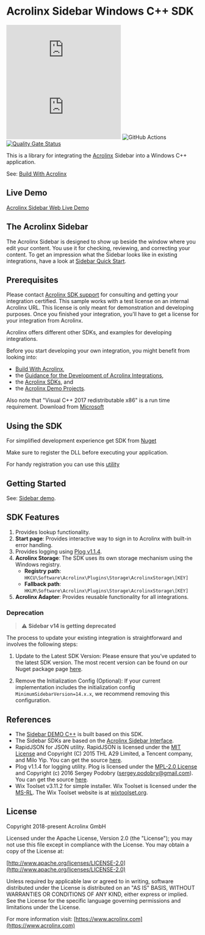 # Acrolinx Sidebar Windows C++ SDK

![Nuget](https://img.shields.io/nuget/v/Acrolinx.Sidebar.SDK.CPP)
![Nuget](https://img.shields.io/nuget/dt/Acrolinx.Sidebar.SDK.CPP)
![GitHub Actions](https://github.com/acrolinx/sidebar-sdk-cpp/actions/workflows//msbuild.yml/badge.svg)
[![Quality Gate Status](https://sonarcloud.io/api/project_badges/measure?project=acrolinx_sidebar-sdk-cpp&metric=alert_status)](https://sonarcloud.io/summary/new_code?id=acrolinx_sidebar-sdk-cpp)

This is a library for integrating the [Acrolinx](https://www.acrolinx.com/) Sidebar into a Windows C++ application.

See: [Build With Acrolinx](https://support.acrolinx.com/hc/en-us/categories/10209837818770-Build-With-Acrolinx)

## Live Demo

[Acrolinx Sidebar Web Live Demo](https://acrolinx.github.io/acrolinx-sidebar-demo/samples/index.html)

## The Acrolinx Sidebar

The Acrolinx Sidebar is designed to show up beside the window where you edit your content.
You use it for checking, reviewing, and correcting your content.
To get an impression what the Sidebar looks like in existing integrations, have a look at
[Sidebar Quick Start](https://support.acrolinx.com/hc/en-us/articles/10252588984594-Sidebar-Quick-Start).

## Prerequisites

Please contact [Acrolinx SDK support](https://github.com/acrolinx/acrolinx-coding-guidance/blob/master/topics/sdk-support.md)
for consulting and getting your integration certified.
This sample works with a test license on an internal Acrolinx URL.
This license is only meant for demonstration and developing purposes.
Once you finished your integration, you'll have to get a license for your integration from Acrolinx.
  
Acrolinx offers different other SDKs, and examples for developing integrations.

Before you start developing your own integration, you might benefit from looking into:

* [Build With Acrolinx](https://support.acrolinx.com/hc/en-us/categories/10209837818770-Build-With-Acrolinx),
* the [Guidance for the Development of Acrolinx Integrations](https://github.com/acrolinx/acrolinx-coding-guidance),
* the [Acrolinx SDKs](https://github.com/acrolinx?q=sdk), and
* the [Acrolinx Demo Projects](https://github.com/acrolinx?q=demo).

Also note that "Visual C++ 2017 redistributable x86" is a run time requirement.
Download from [Microsoft](https://learn.microsoft.com/en-us/cpp/windows/latest-supported-vc-redist?view=msvc-170)

## Using the SDK

For simplified development experience get SDK from [Nuget](https://www.nuget.org/packages/Acrolinx.Sidebar.SDK.CPP)

Make sure to register the DLL before executing your application.

For handy registration you can use this [utility](https://github.com/acrolinx/sidebar-demo-cpp/blob/main/scripts/RegisterAcrolinx.bat)

## Getting Started

See: [Sidebar demo](https://github.com/acrolinx/sidebar-demo-cpp/blob/master/README.md).

## SDK Features

1. Provides lookup functionality.
2. **Start page**: Provides interactive way to sign in to Acrolinx with built-in error handling.
3. Provides logging using [Plog v1.1.4](https://github.com/SergiusTheBest/plog).
4. **Acrolinx Storage**: The SDK uses its own storage mechanism using the Windows registry.
   + **Registry path**: `HKCU\Software\Acrolinx\Plugins\Storage\AcrolinxStorage\[KEY]`
   + **Fallback path**: `HKLM\Software\Acrolinx\Plugins\Storage\AcrolinxStorage\[KEY]`
5. **Acrolinx Adapter**: Provides reusable functionality for all integrations.

### Deprecation

> :warning: **Sidebar v14 is getting deprecated**

The process to update your existing integration is straightforward and involves the following steps:

1. Update to the Latest SDK Version: Please ensure that you’ve updated to the latest SDK version.
The most recent version can be found on our Nuget package page [here](https://www.nuget.org/packages/Acrolinx.Sidebar.SDK.CPP).

1. Remove the Initialization Config (Optional): If your current implementation includes the initialization config
`MinimumSidebarVersion=14.x.x`, we recommend removing this configuration.

## References

* The [Sidebar DEMO C++](https://github.com/acrolinx/sidebar-demo-cpp) is built based on this SDK.
* The Sidebar SDKs are based on the [Acrolinx Sidebar Interface](https://acrolinx.github.io/sidebar-interface/).
* RapidJSON for JSON utility. RapidJSON is licensed under the [MIT License](https://github.com/Tencent/rapidjson/blob/master/license.txt)
  and Copyright (C) 2015 THL A29 Limited, a Tencent company, and Milo Yip. You can get the source [here](https://github.com/Tencent/rapidjson).
* Plog v1.1.4 for logging utility. Plog is licensed under the [MPL-2.0 License](https://github.com/SergiusTheBest/plog/blob/master/LICENSE)
  and Copyright (c) 2016 Sergey Podobry (<sergey.podobry@gmail.com>). You can get the source [here]( https://github.com/SergiusTheBest/plog).
* Wix Toolset v3.11.2 for simple installer. Wix Toolset is licensed under the [MS-RL](https://wixtoolset.org/about/license/).
  The Wix Toolset website is at [wixtoolset.org](https://wixtoolset.org/).

## License

Copyright 2018-present Acrolinx GmbH

Licensed under the Apache License, Version 2.0 (the "License");
you may not use this file except in compliance with the License.
You may obtain a copy of the License at:

[http://www.apache.org/licenses/LICENSE-2.0](http://www.apache.org/licenses/LICENSE-2.0)

Unless required by applicable law or agreed to in writing, software
distributed under the License is distributed on an "AS IS" BASIS,
WITHOUT WARRANTIES OR CONDITIONS OF ANY KIND, either express or implied.
See the License for the specific language governing permissions and
limitations under the License.

For more information visit: [https://www.acrolinx.com](https://www.acrolinx.com)
